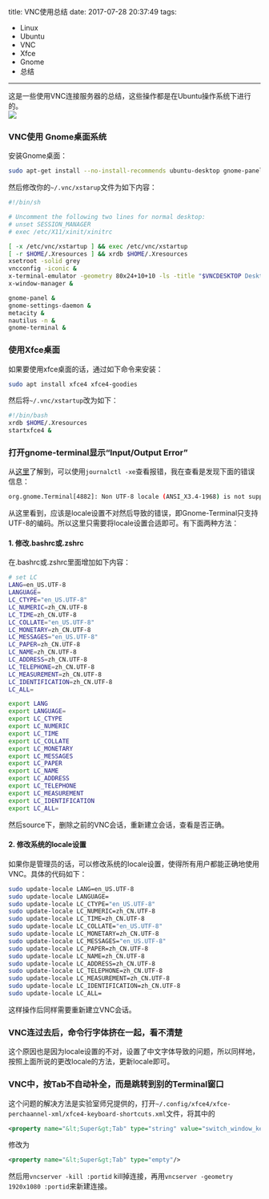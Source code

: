 title: VNC使用总结
date: 2017-07-28 20:37:49
tags:
 - Linux
 - Ubuntu
 - VNC
 - Xfce
 - Gnome
 - 总结
---
这是一些使用VNC连接服务器的总结，这些操作都是在Ubuntu操作系统下进行的。  
![](https://lh6.ggpht.com/RcRUeZKNRYaCfoNGMe8Ic8OORBN-_pXgNyNtvNfSQ-5DFl-7CTuTYC2m96BbbV5IQU0=w300)
<!--more-->
### VNC使用 Gnome桌面系统
安装Gnome桌面：
```bash
sudo apt-get install --no-install-recommends ubuntu-desktop gnome-panel gnome-settings-daemon metacity nautilus gnome-terminal     
```
然后修改你的`~/.vnc/xstarup`文件为如下内容：
```bash
#!/bin/sh

# Uncomment the following two lines for normal desktop:
# unset SESSION_MANAGER
# exec /etc/X11/xinit/xinitrc

[ -x /etc/vnc/xstartup ] && exec /etc/vnc/xstartup
[ -r $HOME/.Xresources ] && xrdb $HOME/.Xresources
xsetroot -solid grey
vncconfig -iconic &
x-terminal-emulator -geometry 80x24+10+10 -ls -title "$VNCDESKTOP Desktop" &
x-window-manager &

gnome-panel &
gnome-settings-daemon &
metacity &
nautilus -n &
gnome-terminal &
```
### 使用Xfce桌面
如果要使用xfce桌面的话，通过如下命令来安装：
```bash
sudo apt install xfce4 xfce4-goodies       
```
然后将`~/.vnc/xstartup`改为如下：
```bash
#!/bin/bash
xrdb $HOME/.Xresources
startxfce4 &
```
### 打开gnome-terminal显示“Input/Output Error”
从[这里](https://bbs.archlinux.org/viewtopic.php?id=218510)了解到，可以使用`journalctl -xe`查看报错，我在查看是发现下面的错误信息：
```bash
org.gnome.Terminal[4882]: Non UTF-8 locale (ANSI_X3.4-1968) is not supported!
```
从这里看到，应该是locale设置不对然后导致的错误，即Gnome-Terminal只支持UTF-8的编码。所以这里只需要将locale设置合适即可。有下面两种方法：
#### 1. 修改.bashrc或.zshrc
在.bashrc或.zshrc里面增加如下内容：
```bash
# set LC
LANG=en_US.UTF-8
LANGUAGE=
LC_CTYPE="en_US.UTF-8"
LC_NUMERIC=zh_CN.UTF-8
LC_TIME=zh_CN.UTF-8
LC_COLLATE="en_US.UTF-8"
LC_MONETARY=zh_CN.UTF-8
LC_MESSAGES="en_US.UTF-8"
LC_PAPER=zh_CN.UTF-8
LC_NAME=zh_CN.UTF-8
LC_ADDRESS=zh_CN.UTF-8
LC_TELEPHONE=zh_CN.UTF-8
LC_MEASUREMENT=zh_CN.UTF-8
LC_IDENTIFICATION=zh_CN.UTF-8
LC_ALL=

export LANG
export LANGUAGE=
export LC_CTYPE
export LC_NUMERIC
export LC_TIME
export LC_COLLATE
export LC_MONETARY
export LC_MESSAGES
export LC_PAPER
export LC_NAME
export LC_ADDRESS
export LC_TELEPHONE
export LC_MEASUREMENT
export LC_IDENTIFICATION
export LC_ALL=
```
然后source下，删除之前的VNC会话，重新建立会话，查看是否正确。  

#### 2. 修改系统的locale设置
如果你是管理员的话，可以修改系统的locale设置，使得所有用户都能正确地使用VNC。具体的代码如下：
```bash
sudo update-locale LANG=en_US.UTF-8
sudo update-locale LANGUAGE=
sudo update-locale LC_CTYPE="en_US.UTF-8"
sudo update-locale LC_NUMERIC=zh_CN.UTF-8
sudo update-locale LC_TIME=zh_CN.UTF-8
sudo update-locale LC_COLLATE="en_US.UTF-8"
sudo update-locale LC_MONETARY=zh_CN.UTF-8
sudo update-locale LC_MESSAGES="en_US.UTF-8"
sudo update-locale LC_PAPER=zh_CN.UTF-8
sudo update-locale LC_NAME=zh_CN.UTF-8
sudo update-locale LC_ADDRESS=zh_CN.UTF-8
sudo update-locale LC_TELEPHONE=zh_CN.UTF-8
sudo update-locale LC_MEASUREMENT=zh_CN.UTF-8
sudo update-locale LC_IDENTIFICATION=zh_CN.UTF-8
sudo update-locale LC_ALL=
```
这样操作后同样需要重新建立VNC会话。  

### VNC连过去后，命令行字体挤在一起，看不清楚
这个原因也是因为locale设置的不对，设置了中文字体导致的问题，所以同样地，按照上面所说的更改locale的方法，更新locale即可。 

### VNC中，按Tab不自动补全，而是跳转到别的Terminal窗口
这个问题的解决方法是实验室师兄提供的，打开`~/.config/xfce4/xfce-perchaannel-xml/xfce4-keyboard-shortcuts.xml`文件，将其中的
```xml
<property name="&lt;Super&gt;Tab" type="string" value="switch_window_key"/>
```
修改为
```xml
<property name="&lt;Super&gt;Tab" type="empty"/>
```
然后用`vncserver -kill :portid` kill掉连接，再用`vncserver -geometry 1920x1080 :portid`来新建连接。  
